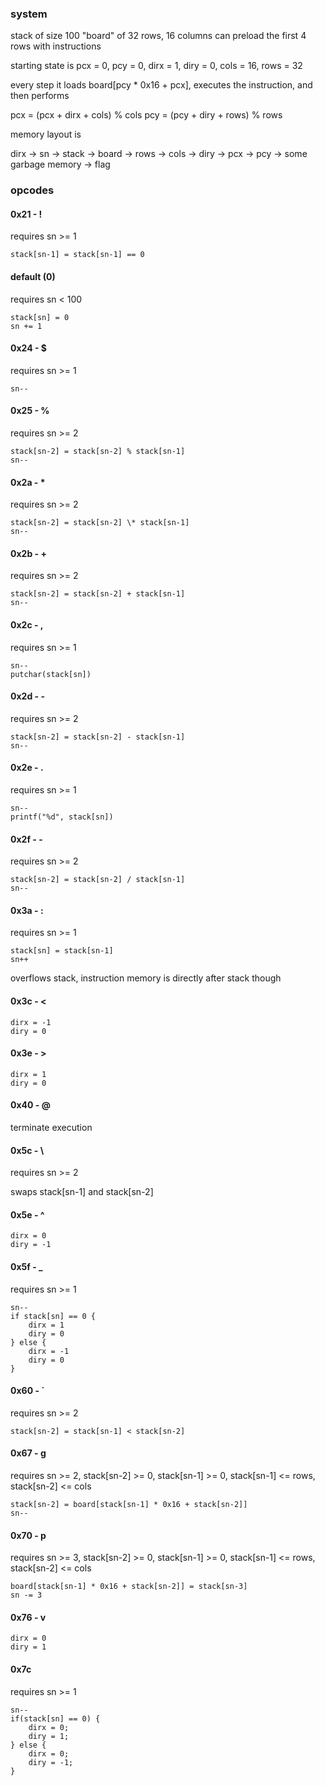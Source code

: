 ### system

stack of size 100
"board" of 32 rows, 16 columns
can preload the first 4 rows with instructions

starting state is pcx = 0, pcy = 0, dirx = 1, diry = 0, cols = 16, rows = 32

every step it loads board[pcy \* 0x16 + pcx], executes the instruction, and then performs

pcx = (pcx + dirx + cols) % cols
pcy = (pcy + diry + rows) % rows

memory layout is

dirx -> sn -> stack -> board -> rows -> cols -> diry -> pcx -> pcy -> some garbage memory -> flag

### opcodes

#### 0x21 - !

requires sn >= 1
```text
stack[sn-1] = stack[sn-1] == 0
```
#### default (0)

requires sn < 100
```text
stack[sn] = 0
sn += 1
```

#### 0x24 - $

requires sn >= 1
```text
sn--
```
#### 0x25 - %

requires sn >= 2

```text
stack[sn-2] = stack[sn-2] % stack[sn-1]
sn--
```
#### 0x2a - *

requires sn >= 2

```text
stack[sn-2] = stack[sn-2] \* stack[sn-1]
sn--
```
#### 0x2b - +

requires sn >= 2

```text
stack[sn-2] = stack[sn-2] + stack[sn-1]
sn--
```
#### 0x2c - ,

requires sn >= 1

```text
sn--
putchar(stack[sn])
```
#### 0x2d - -

requires sn >= 2

```text
stack[sn-2] = stack[sn-2] - stack[sn-1]
sn--
```
#### 0x2e - .

requires sn >= 1

```text
sn--
printf("%d", stack[sn])
```
#### 0x2f - -

requires sn >= 2

```text
stack[sn-2] = stack[sn-2] / stack[sn-1]
sn--
```

#### 0x3a - :

requires sn >= 1

```text
stack[sn] = stack[sn-1]
sn++
```
overflows stack, instruction memory is directly after stack though

#### 0x3c - <

```text
dirx = -1
diry = 0
```
#### 0x3e - >

```text
dirx = 1
diry = 0
```

#### 0x40 - @

terminate execution

#### 0x5c - \

requires sn >= 2

swaps stack[sn-1] and stack[sn-2]

#### 0x5e - ^

```text
dirx = 0
diry = -1
```
#### 0x5f - _

requires sn >= 1

```text
sn--
if stack[sn] == 0 {
	dirx = 1
	diry = 0
} else {
	dirx = -1
	diry = 0
}
```

#### 0x60 - \`

requires sn >= 2

```text
stack[sn-2] = stack[sn-1] < stack[sn-2]
```

#### 0x67 - g

requires sn >= 2, stack[sn-2] >= 0, stack[sn-1] >= 0, stack[sn-1] <= rows, stack[sn-2] <= cols

```text
stack[sn-2] = board[stack[sn-1] * 0x16 + stack[sn-2]]
sn--
```

#### 0x70 - p

requires sn >= 3, stack[sn-2] >= 0, stack[sn-1] >= 0, stack[sn-1] <= rows, stack[sn-2] <= cols

```text
board[stack[sn-1] * 0x16 + stack[sn-2]] = stack[sn-3]
sn -= 3
```
#### 0x76 - v

```text
dirx = 0
diry = 1
```

#### 0x7c

requires sn >= 1

```text
sn--
if(stack[sn] == 0) {
	dirx = 0;
	diry = 1;
} else {
	dirx = 0;
	diry = -1;
}
```